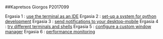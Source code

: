 ##Kapretsos Giorgos P2017099

Ergasia 1 : [use the terminal as an IDE]()
Ergasia 2 : [set-up a system for python development]()
Ergasia 3 : [send notifications to your desktop-mobile]()
Ergasia 4 : [try different terminals and shells]()
Ergasia 5 : [configure a custom window manager]()
Ergasia 6 : [performance monitoring]()

